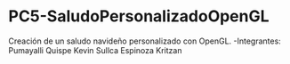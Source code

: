 # PC5-SaludoPersonalizadoOpenGL
Creación de un saludo navideño personalizado con OpenGL.
-Integrantes:
Pumayalli Quispe Kevin
Sullca Espinoza Kritzan
